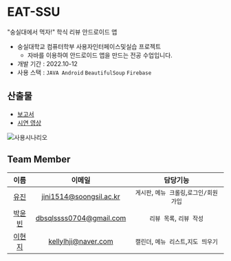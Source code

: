 # EAT-SSU
"숭실대에서 먹자!" 학식 리뷰 안드로이드 앱

- 숭실대학교 컴퓨터학부 사용자인터페이스및실습 프로젝트   
  - 자바를 이용하여 안드로이드 앱을 만드는 전공 수업입니다.  
- 개발 기간 : 2022.10-12
- 사용 스택 : `JAVA Android`  `BeautifulSoup` `Firebase` 

## 산출물
- [보고서](https://hi-jin-1514.notion.site/1-79781e7195da4d7fa69df4cbe4254723)
- [시연 영상](https://www.youtube.com/-watch?v=2MhrNLWoYLg)
  
  
![사용시나리오](https://user-images.githubusercontent.com/94737714/231228815-07faa7fa-bee8-4617-bcf2-5d431d642d90.png)


## Team Member

|이름|이메일|담당기능|
|:---:|:---:|:---:|
|[유진](https://github.com/HI-JIN2)|jini1514@soongsil.ac.kr|`게시판`, `메뉴 크롤링`,`로그인/회원가입`|
|[박윤빈](https://github.com/binisnull)|dbsqlssss0704@gmail.com| `리뷰 목록`, `리뷰 작성`|
|[이현지](https://github.com/Amepistheo)|kellylhji@naver.com |`캘린더`, `메뉴 리스트`,`지도 띄우기`|
